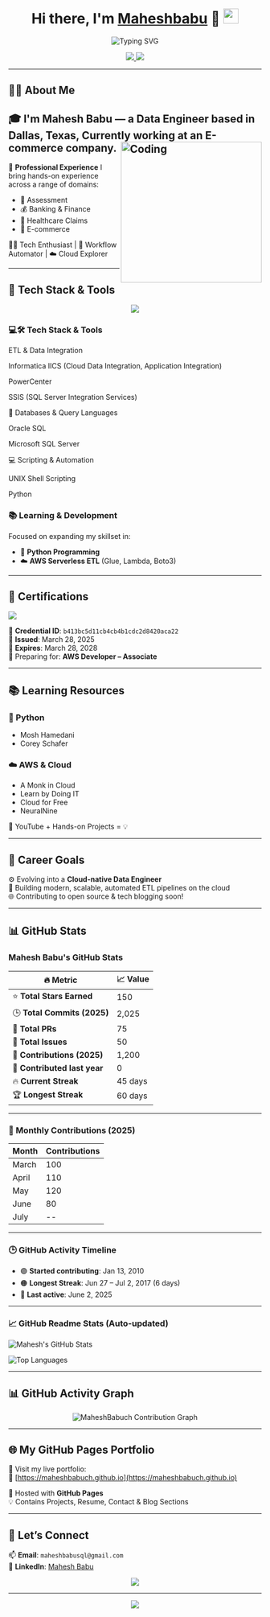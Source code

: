 <!-- Profile Header with Animated Wave -->
<h1 align="center">
  Hi there, I'm <a href="https://github.com/maheshbabuch">Maheshbabu</a> 👋
  <img src="https://raw.githubusercontent.com/MartinHeinz/MartinHeinz/master/wave.gif" width="30px"/>
</h1>

<p align="center">
  <img src="https://readme-typing-svg.herokuapp.com?font=Fira+Code&weight=600&size=22&duration=3000&pause=1000&color=F70000&center=true&vCenter=true&multiline=true&width=600&lines=Passionate+Data+Engineer+from+Dallas%2C+TX;AWS+Learner+%7C+Python+Enthusiast+%7C+ETL+Automation+Ninja;Always+learning+new+tech+%F0%9F%9A%80" alt="Typing SVG" />
</p>

<p align="center">
  <a href="https://github.com/maheshbabuch">
    <img src="https://komarev.com/ghpvc/?username=maheshbabuch&label=PROFILE+VIEWS&style=flat-square&color=blueviolet"/>
  </a>
  <a href="https://www.linkedin.com/in/mahesh-babu-b499b5187/">
    <img src="https://img.shields.io/badge/LinkedIn-Connect-blue?style=flat-square&logo=linkedin"/>
  </a>
</p>

---

## 👨‍💼 About Me

🎓 I'm Mahesh Babu — a **Data Engineer** based in **Dallas, Texas**, Currently working at an **E-commerce company**.
                                                                  <img align="right" alt="Coding" width="280" src="https://cdn.dribbble.com/users/1162077/screenshots/3848914/programmer.gif">
---                                                                  
💼 **Professional Experience**
I bring hands-on experience across a range of domains:
- 🧾 Assessment                                                    
- 💰 Banking & Finance
- 🏥 Healthcare Claims
- 🛒 E-commerce

🧑‍💻 Tech Enthusiast | 🔄 Workflow Automator | ☁️ Cloud Explorer

---

## 🧰 Tech Stack & Tools

<div align="center">
  <img src="https://skillicons.dev/icons?i=aws,python,bash,oracle,mysql,sqlserver,vscode,git,github" />
</div>

### 💻🛠️ **Tech Stack & Tools**
ETL & Data Integration

Informatica IICS (Cloud Data Integration, Application Integration)

PowerCenter

SSIS (SQL Server Integration Services)

💃 Databases & Query Languages

Oracle SQL

Microsoft SQL Server

💻 Scripting & Automation

UNIX Shell Scripting

Python

### 📚 **Learning & Development**
Focused on expanding my skillset in:
- 🐍 **Python Programming**
- ☁️ **AWS Serverless ETL** (Glue, Lambda, Boto3)
---

## 🥇 Certifications

<a href="https://aws.amazon.com/verification">
  <img src="https://img.shields.io/badge/AWS%20Cloud%20Practitioner-Certified-yellow?style=for-the-badge&logo=amazon-aws&logoColor=black" />
</a>

🪪 **Credential ID**: `b413bc5d11cb4cb4b1cdc2d8420aca22`  
📅 **Issued**: March 28, 2025  
📅 **Expires**: March 28, 2028  
🎯 Preparing for: **AWS Developer – Associate**

---

## 📚 Learning Resources

### 🐍 Python
- Mosh Hamedani  
- Corey Schafer  

### ☁️ AWS & Cloud
- A Monk in Cloud  
- Learn by Doing IT  
- Cloud for Free  
- NeuralNine  

🎥 YouTube + Hands-on Projects = 💡

---

## 🚀 Career Goals

⚙️ Evolving into a **Cloud-native Data Engineer**  
🧪 Building modern, scalable, automated ETL pipelines on the cloud  
🌐 Contributing to open source & tech blogging soon!

---

## 📊 GitHub Stats

### Mahesh Babu's GitHub Stats

| 🔥 Metric                    | 📈 Value     |
|-----------------------------|-------------|
| ⭐ **Total Stars Earned**    | 150         |
| 🕒 **Total Commits (2025)**  | 2,025       |
| 📂 **Total PRs**             | 75          |
| 🐛 **Total Issues**          | 50          |
| 📆 **Contributions (2025)**  | 1,200       |
| 📌 **Contributed last year** | 0           |
| 🔥 **Current Streak**        | 45 days     |
| 🏆 **Longest Streak**        | 60 days     |

---

### 📅 Monthly Contributions (2025)

| Month      | Contributions |
|------------|---------------|
| March      | 100           |
| April      | 110           |
| May        | 120           |
| June       | 80            |
| July       | --            |

---

### 🕒 GitHub Activity Timeline

- 🟣 **Started contributing**: Jan 13, 2010  
- 🟠 **Longest Streak**: Jun 27 – Jul 2, 2017 (6 days)  
- 🔴 **Last active**: June 2, 2025


---

### 📈 GitHub Readme Stats (Auto-updated)

![Mahesh's GitHub Stats](https://github-readme-stats.vercel.app/api?username=maheshbabuch&show_icons=true&theme=radical&count_private=true)

![Top Languages](https://github-readme-stats.vercel.app/api/top-langs/?username=maheshbabuch&layout=compact&theme=radical)

---

## 📊 GitHub Activity Graph

<p align="center">
  <img src="https://github-readme-activity-graph.vercel.app/graph?username=maheshbabuch&theme=tokyo-night&bg_color=0D1117&hide_border=true" alt="MaheshBabuch Contribution Graph" />
</p>

---

## 🌐 My GitHub Pages Portfolio

📄 Visit my live portfolio:  
🔗 [https://maheshbabuch.github.io](https://maheshbabuch.github.io)

🧭 Hosted with **GitHub Pages**  
💡 Contains Projects, Resume, Contact & Blog Sections

---

## 🔗 Let’s Connect

📫 **Email**: `maheshbabusql@gmail.com`  
💼 **LinkedIn**: [Mahesh Babu](https://www.linkedin.com/in/mahesh-babu-b499b5187/)

<p align="center">
  <img src="https://github-profile-trophy.vercel.app/?username=maheshbabuch&theme=monokai&row=1&margin-w=10&no-frame=true" />
</p>

---

<p align="center">
  <img src="https://capsule-render.vercel.app/api?type=waving&color=0:6f00ff,100:00e7ff&height=150&section=footer&text=Thanks+for+visiting!&fontColor=ffffff&fontSize=20" />
</p>
